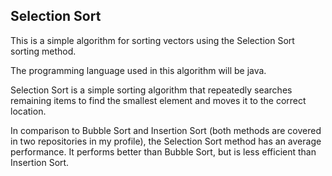 ## Selection Sort

This is a simple algorithm for sorting vectors using the Selection Sort sorting method.

The programming language used in this algorithm will be java.

Selection Sort is a simple sorting algorithm that repeatedly searches remaining items to find the smallest element and moves it to the correct location.

In comparison to Bubble Sort and Insertion Sort (both methods are covered in two repositories in my profile), the Selection Sort method has an average performance. It performs better than Bubble Sort, but is less efficient than Insertion Sort.